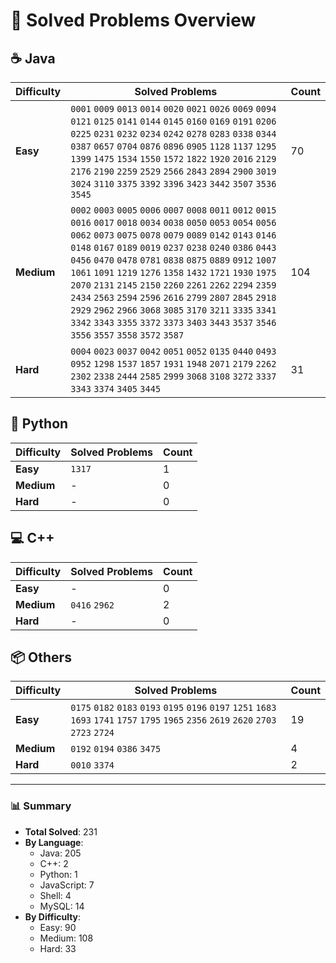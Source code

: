 # 📌 Solved Problems Overview

## ☕ Java
| Difficulty | Solved Problems                         | Count |
|------------|-----------------------------------------|-------|
| **Easy**   | `0001` `0009` `0013` `0014` `0020` `0021` `0026` `0069` `0094` `0121` `0125` `0141` `0144` `0145` `0160` `0169` `0191` `0206` `0225` `0231` `0232` `0234` `0242` `0278` `0283` `0338` `0344` `0387` `0657` `0704` `0876` `0896` `0905` `1128` `1137` `1295` `1399` `1475` `1534` `1550` `1572` `1822` `1920` `2016` `2129` `2176` `2190` `2259` `2529` `2566` `2843` `2894` `2900` `3019` `3024` `3110` `3375` `3392` `3396` `3423` `3442` `3507` `3536` `3545` | 70   |
| **Medium** | `0002` `0003` `0005` `0006` `0007` `0008` `0011` `0012` `0015` `0016` `0017` `0018` `0034` `0038` `0050` `0053` `0054` `0056` `0062` `0073` `0075` `0078` `0079` `0089` `0142` `0143` `0146` `0148` `0167` `0189` `0019` `0237` `0238` `0240` `0386` `0443` `0456` `0470` `0478` `0781` `0838` `0875` `0889` `0912` `1007` `1061` `1091` `1219` `1276` `1358` `1432` `1721` `1930` `1975` `2070` `2131` `2145` `2150` `2260` `2261` `2262` `2294` `2359` `2434` `2563` `2594` `2596` `2616` `2799` `2807` `2845` `2918` `2929` `2962` `2966` `3068` `3085` `3170` `3211` `3335` `3341` `3342` `3343` `3355` `3372` `3373` `3403` `3443` `3537` `3546` `3556` `3557` `3558` `3572` `3587` | 104  |
| **Hard**   | `0004` `0023` `0037` `0042` `0051` `0052` `0135` `0440` `0493` `0952` `1298` `1537` `1857` `1931` `1948` `2071` `2179` `2262` `2302` `2338` `2444` `2585` `2999` `3068` `3108` `3272` `3337` `3343` `3374` `3405` `3445` | 31   |

## 🐍 Python
| Difficulty | Solved Problems | Count |
|------------|-----------------|-------|
| **Easy**   | `1317`          | 1     |
| **Medium** | -               | 0     |
| **Hard**   | -               | 0     |

## 💻 C++
| Difficulty | Solved Problems | Count |
|------------|-----------------|-------|
| **Easy**   | -               | 0     |
| **Medium** | `0416` `2962`   | 2     |
| **Hard**   | -               | 0     |

## 📦 Others
| Difficulty | Solved Problems | Count |
|------------|-----------------|-------|
| **Easy**   | `0175` `0182` `0183` `0193` `0195` `0196` `0197` `1251` `1683` `1693` `1741` `1757` `1795` `1965` `2356` `2619` `2620` `2703` `2723` `2724` | 19   |
| **Medium** | `0192` `0194` `0386` `3475` | 4     |
| **Hard**   | `0010` `3374`   | 2     |

---

### 📊 Summary
- **Total Solved**: 231
- **By Language**:
  - Java: 205
  - C++: 2
  - Python: 1
  - JavaScript: 7
  - Shell: 4
  - MySQL: 14
- **By Difficulty**:
  - Easy: 90
  - Medium: 108
  - Hard: 33